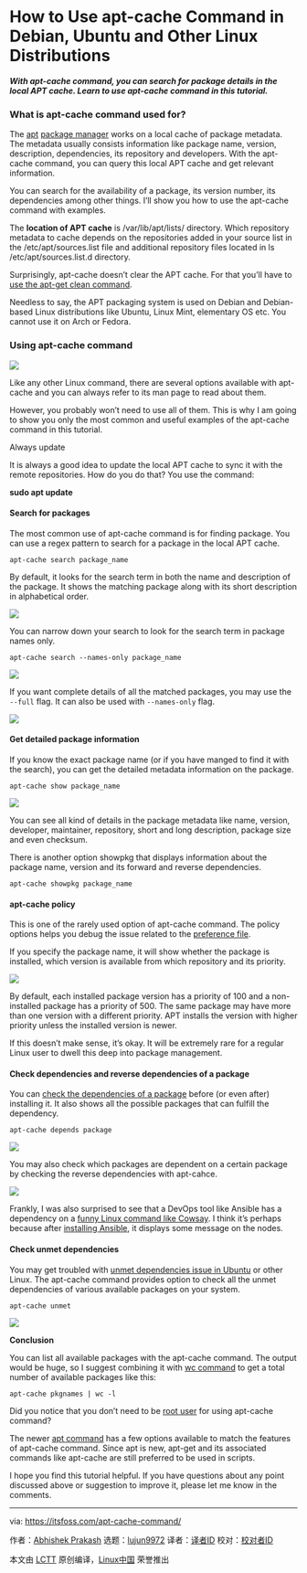 [#]: collector: (lujun9972)
[#]: translator: ( )
[#]: reviewer: ( )
[#]: publisher: ( )
[#]: url: ( )
[#]: subject: (How to Use apt-cache Command in Debian, Ubuntu and Other Linux Distributions)
[#]: via: (https://itsfoss.com/apt-cache-command/)
[#]: author: (Abhishek Prakash https://itsfoss.com/author/abhishek/)

How to Use apt-cache Command in Debian, Ubuntu and Other Linux Distributions
======

_**With apt-cache command, you can search for package details in the local APT cache. Learn to use apt-cache command in this tutorial.**_

### What is apt-cache command used for?

The [apt][1] [package manager][2] works on a local cache of package metadata. The metadata usually consists information like package name, version, description, dependencies, its repository and developers. With the apt-cache command, you can query this local APT cache and get relevant information.

You can search for the availability of a package, its version number, its dependencies among other things. I’ll show you how to use the apt-cache command with examples.

The **location of APT cache** is /var/lib/apt/lists/ directory. Which repository metadata to cache depends on the repositories added in your source list in the /etc/apt/sources.list file and additional repository files located in ls /etc/apt/sources.list.d directory.

Surprisingly, apt-cache doesn’t clear the APT cache. For that you’ll have to [use the apt-get clean command][3].

Needless to say, the APT packaging system is used on Debian and Debian-based Linux distributions like Ubuntu, Linux Mint, elementary OS etc. You cannot use it on Arch or Fedora.

### Using apt-cache command

![][4]

Like any other Linux command, there are several options available with apt-cache and you can always refer to its man page to read about them.

However, you probably won’t need to use all of them. This is why I am going to show you only the most common and useful examples of the apt-cache command in this tutorial.

Always update

It is always a good idea to update the local APT cache to sync it with the remote repositories. How do you do that? You use the command:

**sudo apt update**

#### Search for packages

The most common use of apt-cache command is for finding package. You can use a regex pattern to search for a package in the local APT cache.

```
apt-cache search package_name
```

By default, it looks for the search term in both the name and description of the package. It shows the matching package along with its short description in alphabetical order.

![][5]

You can narrow down your search to look for the search term in package names only.

```
apt-cache search --names-only package_name
```

![][6]

If you want complete details of all the matched packages, you may use the `--full` flag. It can also be used with `--names-only` flag.

![][7]

#### Get detailed package information

If you know the exact package name (or if you have manged to find it with the search), you can get the detailed metadata information on the package.

```
apt-cache show package_name
```

![][8]

You can see all kind of details in the package metadata like name, version, developer, maintainer, repository, short and long description, package size and even checksum.

There is another option showpkg that displays information about the package name, version and its forward and reverse dependencies.

```
apt-cache showpkg package_name
```

#### apt-cache policy

This is one of the rarely used option of apt-cache command. The policy options helps you debug the issue related to the [preference file][9].

If you specify the package name, it will show whether the package is installed, which version is available from which repository and its priority.

![][10]

By default, each installed package version has a priority of 100 and a non-installed package has a priority of 500. The same package may have more than one version with a different priority. APT installs the version with higher priority unless the installed version is newer.

If this doesn’t make sense, it’s okay. It will be extremely rare for a regular Linux user to dwell this deep into package management.

#### Check dependencies and reverse dependencies of a package

You can [check the dependencies of a package][11] before (or even after) installing it. It also shows all the possible packages that can fulfill the dependency.

```
apt-cache depends package
```

![][12]

You may also check which packages are dependent on a certain package by checking the reverse dependencies with apt-cahce.

![][13]

Frankly, I was also surprised to see that a DevOps tool like Ansible has a dependency on a [funny Linux command like Cowsay][14]. I think it’s perhaps because after [installing Ansible][15], it displays some message on the nodes.

#### Check unmet dependencies

You may get troubled with [unmet dependencies issue in Ubuntu][16] or other Linux. The apt-cache command provides option to check all the unmet dependencies of various available packages on your system.

```
apt-cache unmet
```

![][17]

**Conclusion**

You can list all available packages with the apt-cache command. The output would be huge, so I suggest combining it with [wc command][18] to get a total number of available packages like this:

```
apt-cache pkgnames | wc -l
```

Did you notice that you don’t need to be [root user][19] for using apt-cache command?

The newer [apt command][20] has a few options available to match the features of apt-cache command. Since apt is new, apt-get and its associated commands like apt-cache are still preferred to be used in scripts.

I hope you find this tutorial helpful. If you have questions about any point discussed above or suggestion to improve it, please let me know in the comments.

--------------------------------------------------------------------------------

via: https://itsfoss.com/apt-cache-command/

作者：[Abhishek Prakash][a]
选题：[lujun9972][b]
译者：[译者ID](https://github.com/译者ID)
校对：[校对者ID](https://github.com/校对者ID)

本文由 [LCTT](https://github.com/LCTT/TranslateProject) 原创编译，[Linux中国](https://linux.cn/) 荣誉推出

[a]: https://itsfoss.com/author/abhishek/
[b]: https://github.com/lujun9972
[1]: https://wiki.debian.org/Apt
[2]: https://itsfoss.com/package-manager/
[3]: https://itsfoss.com/clear-apt-cache/
[4]: https://i1.wp.com/itsfoss.com/wp-content/uploads/2020/10/apt-cache-command.png?resize=800%2C450&ssl=1
[5]: https://i2.wp.com/itsfoss.com/wp-content/uploads/2020/10/apt-cache-search.png?resize=759%2C437&ssl=1
[6]: https://i1.wp.com/itsfoss.com/wp-content/uploads/2020/10/apt-cache-search-names-only.png?resize=759%2C209&ssl=1
[7]: https://i2.wp.com/itsfoss.com/wp-content/uploads/2020/10/apt-cache-show-full.png?resize=759%2C722&ssl=1
[8]: https://i2.wp.com/itsfoss.com/wp-content/uploads/2020/10/apt-cache-show-pkgname.png?resize=800%2C795&ssl=1
[9]: https://debian-handbook.info/browse/stable/sect.apt-get.html#sect.apt.priorities
[10]: https://i0.wp.com/itsfoss.com/wp-content/uploads/2020/10/apt-cache-policy.png?resize=795%2C456&ssl=1
[11]: https://itsfoss.com/check-dependencies-package-ubuntu/
[12]: https://i2.wp.com/itsfoss.com/wp-content/uploads/2020/10/apt-cache-dependency-check.png?resize=768%2C304&ssl=1
[13]: https://i1.wp.com/itsfoss.com/wp-content/uploads/2020/10/apt-cache-reverse-dependency.png?resize=768%2C304&ssl=1
[14]: https://itsfoss.com/funny-linux-commands/
[15]: https://linuxhandbook.com/install-ansible-linux/
[16]: https://itsfoss.com/held-broken-packages-error/
[17]: https://i0.wp.com/itsfoss.com/wp-content/uploads/2020/10/apt-cache-unmet.png?resize=759%2C399&ssl=1
[18]: https://linuxhandbook.com/wc-command/
[19]: https://itsfoss.com/root-user-ubuntu/
[20]: https://itsfoss.com/apt-command-guide/
